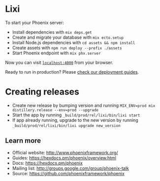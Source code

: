# Lixi

To start your Phoenix server:

  * Install dependencies with `mix deps.get`
  * Create and migrate your database with `mix ecto.setup`
  * Install Node.js dependencies with `cd assets && npm install`
  * Create assets with `npm run deploy --prefix ./assets`
  * Start Phoenix endpoint with `mix phx.server`

Now you can visit [`localhost:4000`](http://localhost:4000) from your browser.

Ready to run in production? Please [check our deployment guides](https://hexdocs.pm/phoenix/deployment.html).

# Creating releases

  * Create new release by bumping version and running `MIX_ENV=prod mix distillery.release --env=prod --upgrade`
  * Start the app by running `_build/prod/rel/lixi/bin/lixi start`
  * If app already running, upgrade to the new version by running `_build/prod/rel/lixi/bin/lixi upgrade new_version`

## Learn more

  * Official website: http://www.phoenixframework.org/
  * Guides: https://hexdocs.pm/phoenix/overview.html
  * Docs: https://hexdocs.pm/phoenix
  * Mailing list: http://groups.google.com/group/phoenix-talk
  * Source: https://github.com/phoenixframework/phoenix
